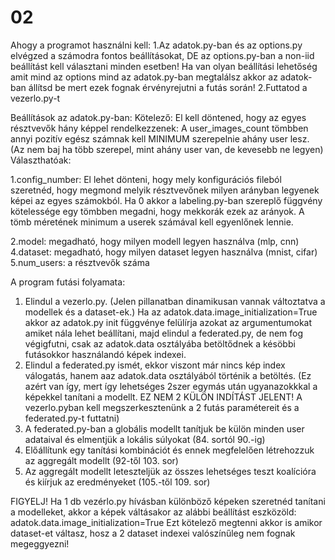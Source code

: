 # 02
Ahogy a programot használni kell:
1.Az adatok.py-ban és az options.py elvégzed a számodra fontos beállításokat, DE az options.py-ban a non-iid beállítást kell választani minden esetben! Ha van olyan beállítási lehetőség amit mind az options mind az adatok.py-ban megtalálsz akkor az adatok-ban állítsd be mert ezek fognak érvényrejutni a futás során!
2.Futtatod a vezerlo.py-t

Beállítások az adatok.py-ban:
Kötelező: El kell döntened, hogy az egyes résztvevők hány képpel rendelkezzenek: A user_images_count tömbben annyi pozitív egész számnak kell MINIMUM szerepelnie ahány user lesz. (Az nem baj ha több szerepel, mint ahány user van, de kevesebb ne legyen)
Választhatóak:

1.config_number: El lehet dönteni, hogy mely konfigurációs fileból szeretnéd, hogy megmond melyik résztvevőnek milyen arányban legyenek képei az egyes számokból. Ha 0 akkor a labeling.py-ban szereplő függvény kötelessége egy tömbben megadni, hogy mekkorák ezek az arányok. A tömb méretének minimum a userek számával kell egyenlőnek lennie.

2.model: megadható, hogy milyen modell legyen használva (mlp, cnn)
4.dataset: megadható, hogy milyen dataset legyen használva (mnist, cifar)
5.num_users: a résztvevők száma

A program futási folyamata:
1. Elindul a vezerlo.py. (Jelen pillanatban dinamikusan vannak változtatva a modellek és a dataset-ek.) Ha az adatok.data.image_initialization=True akkor az adatok.py init függvénye felülírja azokat az argumentumokat amiket nála lehet beállítani, majd elindul a federated.py, de nem fog végigfutni, csak az adatok.data osztályába betöltődnek a késöbbi futásokkor használandó képek indexei.
2. Elindul a federated.py ismét, ekkor viszont már nincs kép index válogatás, hanem aaz adatok.data osztályából történik a betöltés. (Ez azért van így, mert így lehetséges 2szer egymás után ugyanazokkkal a képekkel tanítani a modellt. EZ NEM 2 KÜLÖN INDÍTÁST JELENT! A vezerlo.pyban kell megszerkesztenünk a 2 futás paramétereit és a federated.py-t futtatni)
3. A federated.py-ban a globális modellt tanítjuk be külön minden user adataival és elmentjük a lokális súlyokat (84. sortól 90.-ig)
4. Előállítunk egy tanítási kombinációt és ennek megfelelően létrehozzuk az aggregált modellt (92-től 103. sor)
5. Az aggregált modellt leteszteljük az összes lehetséges teszt koalícióra és kiírjuk az eredményeket (105.-től 109. sor)

FIGYELJ!
Ha 1 db vezérlo.py hívásban különböző képeken szeretnéd tanítani a modelleket, akkor a képek váltásakor az alábbi beállítást eszközöld: adatok.data.image_initialization=True
Ezt kötelező megtenni akkor is amikor dataset-et váltasz, hosz a 2 dataset indexei valószínűleg nem fognak megeggyezni!
